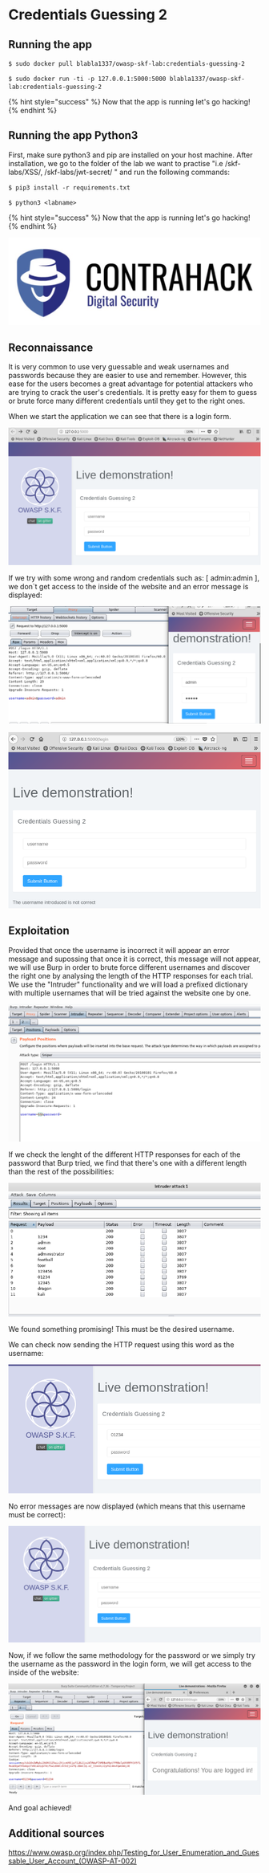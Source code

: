 # Credentials Guessing 2

## Running the app

```text
$ sudo docker pull blabla1337/owasp-skf-lab:credentials-guessing-2
```

```text
$ sudo docker run -ti -p 127.0.0.1:5000:5000 blabla1337/owasp-skf-lab:credentials-guessing-2
```

{% hint style="success" %}
Now that the app is running let's go hacking!
{% endhint %}

## Running the app Python3

First, make sure python3 and pip are installed on your host machine.
After installation, we go to the folder of the lab we want to practise
"i.e /skf-labs/XSS/, /skf-labs/jwt-secret/ " and run the following commands:

```
$ pip3 install -r requirements.txt
```

```
$ python3 <labname>
```

{% hint style="success" %}
Now that the app is running let's go hacking!
{% endhint %}

![Docker image and write-up thanks to Contrahack.io !](../../.gitbook/assets/screen-shot-2019-03-04-at-21.33.32.png)

## Reconnaissance

It is very common to use very guessable and weak usernames and passwords because they are easier to use and remember.
However, this ease for the users becomes a great advantage for potential attackers who are trying to crack the user's credentials.
It is pretty easy for them to guess or brute force many different credentials until they get to the right ones.

When we start the application we can see that there is a login form.

![](../../.gitbook/assets/cred-guessing-20.png)

If we try with some wrong and random credentials such as: [ admin:admin ], we don`t get access to the inside of the website and an error message is displayed:

![](../../.gitbook/assets/cred-guessing-21.png)

![](../../.gitbook/assets/cred-guessing-22.png)

## Exploitation

Provided that once the username is incorrect it will appear an error message and supossing that once it is correct, this message will not appear,
we will use Burp in order to brute force different usernames and discover the right one by analysing the length of the HTTP responses for each trial.
We use the "Intruder" functionality and we will load a prefixed dictionary with multiple usernames that will be tried against the website one by one.

![](../../.gitbook/assets/cred-guessing-23.png)

If we check the lenght of the different HTTP responses for each of the password that Burp tried, we find that there's one with a different length than
the rest of the possibilities:

![](../../.gitbook/assets/cred-guessing-24.png)

We found something promising! This must be the desired username.

We can check now sending the HTTP request using this word as the username:

![](../../.gitbook/assets/cred-guessing-25.png)

No error messages are now displayed (which means that this username must be correct):

![](../../.gitbook/assets/cred-guessing-26.png)

Now, if we follow the same methodology for the password or we simply try the username as the password in the login form, we will get access to the inside
of the website:

![](../../.gitbook/assets/cred-guessing-27.png)

And goal achieved!

## Additional sources

https://www.owasp.org/index.php/Testing_for_User_Enumeration_and_Guessable_User_Account_(OWASP-AT-002)
